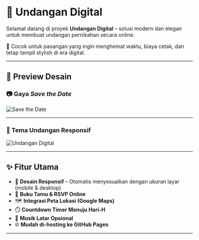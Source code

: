 # 💌 Undangan Digital

Selamat datang di proyek **Undangan Digital** – solusi modern dan elegan untuk membuat undangan pernikahan secara online.

🎯 Cocok untuk pasangan yang ingin menghemat waktu, biaya cetak, dan tetap tampil stylish di era digital.

---

## 🌸 Preview Desain

### 📷 Gaya *Save the Date*
![Save the Date](https://via.placeholder.com/800x400?text=Save+the+Date+Preview)
<!-- Ganti link di atas dengan gambar yang telah Anda upload ke GitHub -->

---

### 📱 Tema Undangan Responsif
![Undangan Digital](https://via.placeholder.com/800x400?text=Digital+Invitation+Responsive+Theme)
<!-- Ganti link di atas dengan gambar yang telah Anda upload ke GitHub -->

---

## ✨ Fitur Utama

- 📱 **Desain Responsif** – Otomatis menyesuaikan dengan ukuran layar (mobile & desktop)
- 💬 **Buku Tamu & RSVP Online**
- 🗺️ **Integrasi Peta Lokasi (Google Maps)**
- ⏱️ **Countdown Timer Menuju Hari-H**
- 🎵 **Musik Latar Opsional**
- 🌐 **Mudah di-hosting ke GitHub Pages**

---


